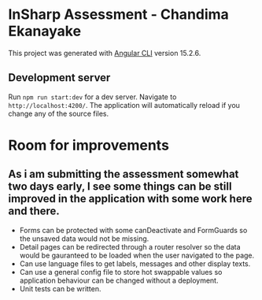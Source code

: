 # InSharp Assessment - Chandima Ekanayake

This project was generated with [Angular CLI](https://github.com/angular/angular-cli) version 15.2.6.

## Development server

Run `npm run start:dev` for a dev server. Navigate to `http://localhost:4200/`. The application will automatically reload if you change any of the source files.

# Room for improvements

## As i am submitting the assessment somewhat two days early, I see some things can be still improved in the application with some work here and there.

* Forms can be protected with some canDeactivate and FormGuards so the unsaved data would not be missing.
* Detail pages can be redirected through a router resolver so the data would be gauranteed to be loaded when the user navigated to the page. 
* Can use language files to get labels, messages and other display texts.
* Can use a general config file to store hot swappable values so application behaviour can be changed without a deployment. 
* Unit tests can be written.

